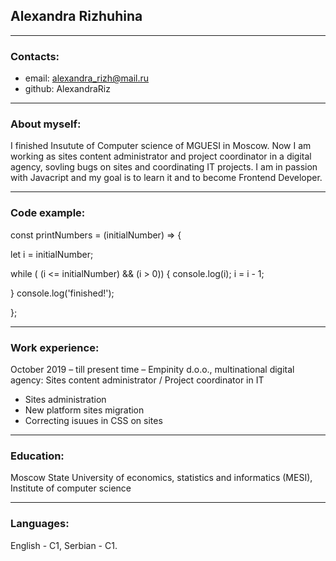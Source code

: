 ## Alexandra Rizhuhina
***
### Contacts:
* email: alexandra_rizh@mail.ru
* github: AlexandraRiz

****
### About myself:
I finished Insutute of Computer science of MGUESI in Moscow.
Now I am working as sites content administrator and project coordinator in a digital agency, sovling bugs on sites and coordinating IT projects.
I am in passion with Javacript and my goal is to learn it and to become Frontend Developer.

*****
### Code example:
const printNumbers = (initialNumber) => {
 
  let i = initialNumber;

  while ( (i <= initialNumber) && (i > 0)) {
      console.log(i);
      i = i - 1;

  } 
  console.log('finished!');
 
};

******
### Work experience:
October 2019 – till present time – Empinity d.o.o., multinational digital agency:
Sites content administrator / Project coordinator in IT 
*	Sites administration
*	New platform sites migration 
*	Correcting isuues in CSS on sites

*******
### Education:
Moscow State University of economics, statistics and informatics (MESI), Institute of computer science

*********
### Languages:
English - C1,
Serbian - C1.

